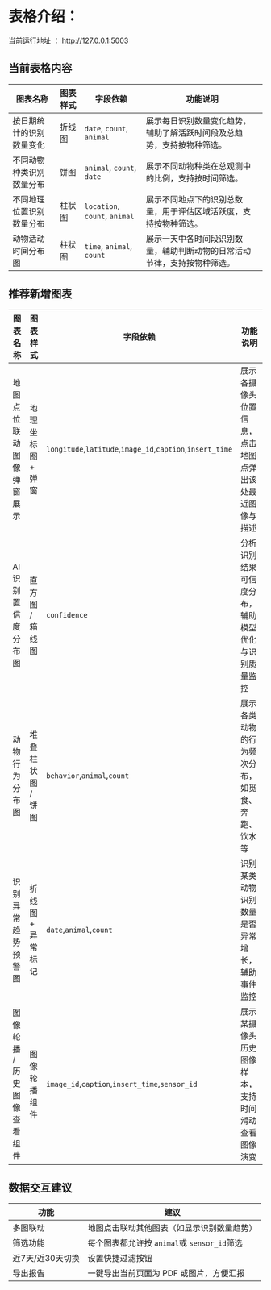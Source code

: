 # 表格介绍：

当前运行地址 ： http://127.0.0.1:5003

## 当前表格内容

| 图表名称                 | 图表样式 | 字段依赖                            | 功能说明                                                                 |
| ------------------------ | -------- | ----------------------------------- | ------------------------------------------------------------------------ |
| 按日期统计的识别数量变化 | 折线图   | `date`, `count`, `animal`     | 展示每日识别数量变化趋势，辅助了解活跃时间段及总趋势，支持按物种筛选。   |
| 不同动物种类识别数量分布 | 饼图     | `animal`, `count`, `date`     | 展示不同动物种类在总观测中的比例，支持按时间筛选。                       |
| 不同地理位置识别数量分布 | 柱状图   | `location`, `count`, `animal` | 展示不同地点下的识别总数量，用于评估区域活跃度，支持按物种筛选。         |
| 动物活动时间分布图       | 柱状图   | `time`, `animal`, `count`     | 展示一天中各时间段识别数量，辅助判断动物的日常活动节律，支持按物种筛选。 |

## 推荐新增图表

| 图表名称                    | 图表样式          | 字段依赖                                                            | 功能说明                                               |
| --------------------------- | ----------------- | ------------------------------------------------------------------- | ------------------------------------------------------ |
| 地图点位联动图像弹窗展示    | 地理坐标图 + 弹窗 | `longitude`,`latitude`,`image_id`,`caption`,`insert_time` | 展示各摄像头位置信息，点击地图点弹出该处最近图像与描述 |
| AI识别置信度分布图          | 直方图 / 箱线图   | `confidence`                                                      | 分析识别结果可信度分布，辅助模型优化与识别质量监控     |
| 动物行为分布图              | 堆叠柱状图 / 饼图 | `behavior`,`animal`,`count`                                   | 展示各类动物的行为频次分布，如觅食、奔跑、饮水等       |
| 识别异常趋势预警图          | 折线图 + 异常标记 | `date`,`animal`,`count`                                       | 识别某类动物识别数量是否异常增长，辅助事件监控         |
| 图像轮播 / 历史图像查看组件 | 图像轮播组件      | `image_id`,`caption`,`insert_time`,`sensor_id`              | 展示某摄像头历史图像样本，支持时间滑动查看图像演变     |

## 数据交互建议

| 功能             | 建议                                            |
| ---------------- | ----------------------------------------------- |
| 多图联动         | 地图点击联动其他图表（如显示识别数量趋势）      |
| 筛选功能         | 每个图表都允许按 `animal`或 `sensor_id`筛选 |
| 近7天/近30天切换 | 设置快捷过滤按钮                                |
| 导出报告         | 一键导出当前页面为 PDF 或图片，方便汇报         |
